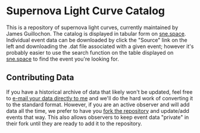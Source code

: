 # Supernova Light Curve Catalog #

This is a repository of supernova light curves, currently maintained by James Guillochon. The catalog is displayed in tabular form on [sne.space](https://sne.space). Individual event data can be downloaded by click the "Source" link on the left and downloading the .dat file associated with a given event; however it's probably easier to use the search function on the table displayed on [sne.space](https://sne.space) to find the event you're looking for.

## Contributing Data ##

If you have a historical archive of data that likely won't be updated, feel free to [e-mail your data directly to me](mailto:jguillochon@cfa.harvard.edu) and we'll do the hard work of converting it to the standard format. However, if you are an active observer and will add data all the time, we prefer to have you [fork the repository](https://bitbucket.org/Guillochon/sne/fork) and update/add events that way. This also allows observers to keep event data "private" in their fork until they are ready to add it to the repository.